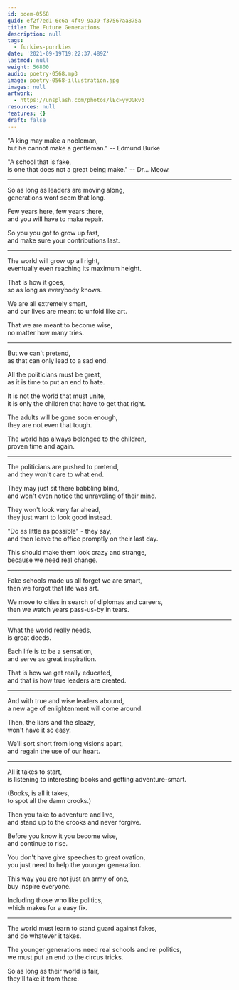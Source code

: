 ```yaml
---
id: poem-0568
guid: ef2f7ed1-6c6a-4f49-9a39-f37567aa875a
title: The Future Generations
description: null
tags:
  - furkies-purrkies
date: '2021-09-19T19:22:37.489Z'
lastmod: null
weight: 56800
audio: poetry-0568.mp3
image: poetry-0568-illustration.jpg
images: null
artwork:
  - https://unsplash.com/photos/lEcFyyOGRvo
resources: null
features: {}
draft: false
---
```


"A king may make a nobleman,\
but he cannot make a gentleman." -- Edmund Burke

"A school that is fake,\
is one that does not a great being make." -- Dr... Meow.

---

So as long as leaders are moving along,\
generations wont seem that long.

Few years here, few years there,\
and you will have to make repair.

So you you got to grow up fast,\
and make sure your contributions last.

---

The world will grow up all right,\
eventually even reaching its maximum height.

That is how it goes,\
so as long as everybody knows.

We are all extremely smart,\
and our lives are meant to unfold like art.

That we are meant to become wise,\
no matter how many tries.

---

But we can't pretend,\
as that can only lead to a sad end.

All the politicians must be great,\
as it is time to put an end to hate.

It is not the world that must unite,\
it is only the children that have to get that right.

The adults will be gone soon enough,\
they are not even that tough.

The world has always belonged to the children,\
proven time and again.

---

The politicians are pushed to pretend,\
and they won't care to what end.

They may just sit there babbling blind,\
and won't even notice the unraveling of their mind.

They won't look very far ahead,\
they just want to look good instead.

"Do as little as possible" - they say,\
and then leave the office promptly on their last day.

This should make them look crazy and strange,\
because we need real change.

---

Fake schools made us all forget we are smart,\
then we forgot that life was art.

We move to cities in search of diplomas and careers,\
then we watch years pass-us-by in tears.

---

What the world really needs,\
is great deeds.

Each life is to be a sensation,\
and serve as great inspiration.

That is how we get really educated,\
and that is how true leaders are created.

---

And with true and wise leaders abound,\
a new age of enlightenment will come around.

Then, the liars and the sleazy,\
won't have it so easy.

We'll sort short from long visions apart,\
and regain the use of our heart.

---

All it takes to start,\
is listening to interesting books and getting adventure-smart.

(Books, is all it takes,\
to spot all the damn crooks.)

Then you take to adventure and live,\
and stand up to the crooks and never forgive.

Before you know it you become wise,\
and continue to rise.

You don't have give speeches to great ovation,\
you just need to help the younger generation.

This way you are not just an army of one,\
buy inspire everyone.

Including those who like politics,\
which makes for a easy fix.

---

The world must learn to stand guard against fakes,\
and do whatever it takes.

The younger generations need real schools and rel politics,\
we must put an end to the circus tricks.

So as long as their world is fair,\
they'll take it from there.
